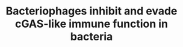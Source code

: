 ---
title: "Bacteriophages inhibit and evade cGAS-like immune function in bacteria"
authors: "Huiting E&#42;, Cao X&#42;, Ren J, Athukoralage JS, Luo Z, Silas S, An N, Carion H, Zhou Y, **Fraser JS**, Feng Y, Bondy-Denomy J"
journal: "Cell"
pub_date: "2023-02-06"
image: "/static/img/pub/2023_huiting_cao.jpg"
pmid: 
pmcid: 
biorxiv_version: "2022.03.30.486325v1"
pdf: "http://cdn.fraserlab.com/publications/2023_huiting_cao.pdf"
pdbs:
  - 8H2X
  - 8H2J
  - 8H39
links:
  - name: "Bondy-Denomy lab @ UC San Francisco"
    url: "http://bondydenomylab.ucsf.edu/"
  - name: "Celebratory Tweetstorm from Erin Huiting"
    url: "https://twitter.com/erinhuiting/status/1622654929520431104"
---